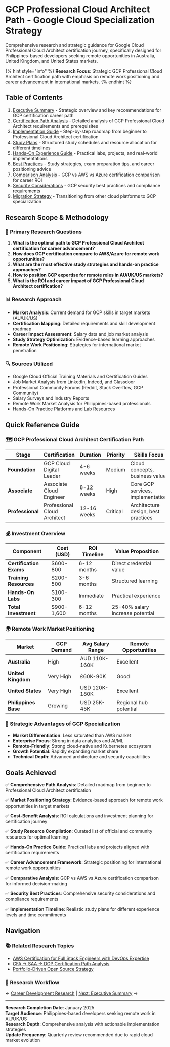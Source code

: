 # GCP Professional Cloud Architect Path - Google Cloud Specialization Strategy

Comprehensive research and strategic guidance for Google Cloud Professional Cloud Architect certification journey, specifically designed for Philippines-based developers seeking remote opportunities in Australia, United Kingdom, and United States markets.

{% hint style="info" %}
**Research Focus**: Strategic GCP Professional Cloud Architect certification path with emphasis on remote work positioning and career advancement in international markets.
{% endhint %}

## Table of Contents

1. [Executive Summary](./executive-summary.md) - Strategic overview and key recommendations for GCP certification career path
2. [Certification Path Analysis](./certification-path-analysis.md) - Detailed analysis of GCP Professional Cloud Architect requirements and prerequisites
3. [Implementation Guide](./implementation-guide.md) - Step-by-step roadmap from beginner to Professional Cloud Architect certification
4. [Study Plans](./study-plans.md) - Structured study schedules and resource allocation for different timelines
5. [Hands-On Experience Guide](./hands-on-experience-guide.md) - Practical labs, projects, and real-world implementations
6. [Best Practices](./best-practices.md) - Study strategies, exam preparation tips, and career positioning advice
7. [Comparison Analysis](./comparison-analysis.md) - GCP vs AWS vs Azure certification comparison for career ROI
8. [Security Considerations](./security-considerations.md) - GCP security best practices and compliance requirements
9. [Migration Strategy](./migration-strategy.md) - Transitioning from other cloud platforms to GCP specialization

## Research Scope & Methodology

### 🎯 Primary Research Questions

1. **What is the optimal path to GCP Professional Cloud Architect certification for career advancement?**
2. **How does GCP certification compare to AWS/Azure for remote work opportunities?**
3. **What are the most effective study strategies and hands-on practice approaches?**
4. **How to position GCP expertise for remote roles in AU/UK/US markets?**
5. **What is the ROI and career impact of GCP Professional Cloud Architect certification?**

### 📊 Research Approach

- **Market Analysis**: Current demand for GCP skills in target markets (AU/UK/US)
- **Certification Mapping**: Detailed requirements and skill development roadmap
- **Career Impact Assessment**: Salary data and job market analysis
- **Study Strategy Optimization**: Evidence-based learning approaches
- **Remote Work Positioning**: Strategies for international market penetration

### 🔍 Sources Utilized

- Google Cloud Official Training Materials and Certification Guides
- Job Market Analysis from LinkedIn, Indeed, and Glassdoor
- Professional Community Forums (Reddit, Stack Overflow, GCP Community)
- Salary Surveys and Industry Reports
- Remote Work Market Analysis for Philippines-based professionals
- Hands-On Practice Platforms and Lab Resources

## Quick Reference Guide

### 🗺️ GCP Professional Cloud Architect Certification Path

| Stage | Certification | Duration | Priority | Skills Focus |
|-------|--------------|----------|----------|--------------|
| **Foundation** | GCP Cloud Digital Leader | 4-6 weeks | Medium | Cloud concepts, business value |
| **Associate** | Associate Cloud Engineer | 8-12 weeks | High | Core GCP services, implementation |
| **Professional** | Professional Cloud Architect | 12-16 weeks | Critical | Architecture design, best practices |

### 💰 Investment Overview

| Component | Cost (USD) | ROI Timeline | Value Proposition |
|-----------|------------|--------------|-------------------|
| **Certification Exams** | $600-800 | 6-12 months | Direct credential value |
| **Training Resources** | $200-500 | 3-6 months | Structured learning |
| **Hands-On Labs** | $100-300 | Immediate | Practical experience |
| **Total Investment** | $900-1,600 | 6-12 months | 25-40% salary increase potential |

### 🌍 Remote Work Market Positioning

| Market | GCP Demand | Avg Salary Range | Remote Opportunities |
|--------|------------|------------------|---------------------|
| **Australia** | High | AUD 110K-160K | Excellent |
| **United Kingdom** | Very High | £60K-90K | Good |
| **United States** | Very High | USD 120K-180K | Excellent |
| **Philippines Base** | Growing | USD 25K-45K | Regional hub potential |

### 🎯 Strategic Advantages of GCP Specialization

- **Market Differentiation**: Less saturated than AWS market
- **Enterprise Focus**: Strong in data analytics and AI/ML
- **Remote-Friendly**: Strong cloud-native and Kubernetes ecosystem
- **Growth Potential**: Rapidly expanding market share
- **Technical Depth**: Advanced architecture and security capabilities

## Goals Achieved

✅ **Comprehensive Path Analysis**: Detailed roadmap from beginner to Professional Cloud Architect certification

✅ **Market Positioning Strategy**: Evidence-based approach for remote work opportunities in target markets

✅ **Cost-Benefit Analysis**: ROI calculations and investment planning for certification journey

✅ **Study Resource Compilation**: Curated list of official and community resources for optimal learning

✅ **Hands-On Practice Guide**: Practical labs and projects aligned with certification requirements

✅ **Career Advancement Framework**: Strategic positioning for international remote work opportunities

✅ **Comparative Analysis**: GCP vs AWS vs Azure certification comparison for informed decision-making

✅ **Security Best Practices**: Comprehensive security considerations and compliance requirements

✅ **Implementation Timeline**: Realistic study plans for different experience levels and time commitments

## Navigation

### 📚 Related Research Topics
- [AWS Certification for Full Stack Engineers with DevOps Expertise](../aws-certification-fullstack-devops/README.md)
- [CFA → SAA → DOP Certification Path Analysis](../cfa-saa-dop-certification-path-analysis/README.md)
- [Portfolio-Driven Open Source Strategy](../portfolio-driven-open-source-strategy/README.md)

### 🔄 Research Workflow
← [Career Development Research](../README.md) | [Next: Executive Summary](./executive-summary.md) →

---

**Research Completion Date**: January 2025  
**Target Audience**: Philippines-based developers seeking remote work in AU/UK/US  
**Research Depth**: Comprehensive analysis with actionable implementation strategies  
**Update Frequency**: Quarterly review recommended due to rapid cloud market evolution